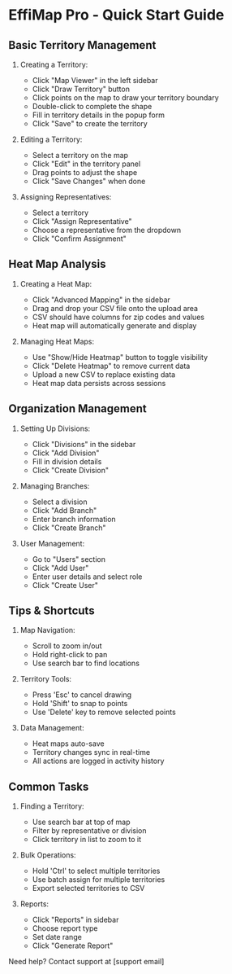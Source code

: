 # EffiMap Pro - Quick Start Guide

## Basic Territory Management

1. Creating a Territory:
   - Click "Map Viewer" in the left sidebar
   - Click "Draw Territory" button
   - Click points on the map to draw your territory boundary
   - Double-click to complete the shape
   - Fill in territory details in the popup form
   - Click "Save" to create the territory

2. Editing a Territory:
   - Select a territory on the map
   - Click "Edit" in the territory panel
   - Drag points to adjust the shape
   - Click "Save Changes" when done

3. Assigning Representatives:
   - Select a territory
   - Click "Assign Representative"
   - Choose a representative from the dropdown
   - Click "Confirm Assignment"

## Heat Map Analysis

1. Creating a Heat Map:
   - Click "Advanced Mapping" in the sidebar
   - Drag and drop your CSV file onto the upload area
   - CSV should have columns for zip codes and values
   - Heat map will automatically generate and display

2. Managing Heat Maps:
   - Use "Show/Hide Heatmap" button to toggle visibility
   - Click "Delete Heatmap" to remove current data
   - Upload a new CSV to replace existing data
   - Heat map data persists across sessions

## Organization Management

1. Setting Up Divisions:
   - Click "Divisions" in the sidebar
   - Click "Add Division"
   - Fill in division details
   - Click "Create Division"

2. Managing Branches:
   - Select a division
   - Click "Add Branch"
   - Enter branch information
   - Click "Create Branch"

3. User Management:
   - Go to "Users" section
   - Click "Add User"
   - Enter user details and select role
   - Click "Create User"

## Tips & Shortcuts

1. Map Navigation:
   - Scroll to zoom in/out
   - Hold right-click to pan
   - Use search bar to find locations

2. Territory Tools:
   - Press 'Esc' to cancel drawing
   - Hold 'Shift' to snap to points
   - Use 'Delete' key to remove selected points

3. Data Management:
   - Heat maps auto-save
   - Territory changes sync in real-time
   - All actions are logged in activity history

## Common Tasks

1. Finding a Territory:
   - Use search bar at top of map
   - Filter by representative or division
   - Click territory in list to zoom to it

2. Bulk Operations:
   - Hold 'Ctrl' to select multiple territories
   - Use batch assign for multiple territories
   - Export selected territories to CSV

3. Reports:
   - Click "Reports" in sidebar
   - Choose report type
   - Set date range
   - Click "Generate Report"

Need help? Contact support at [support email]
